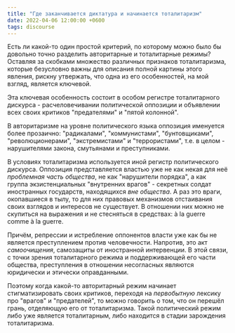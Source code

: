 ```yaml
---
title: "Где заканчивается диктатура и начинается тоталитаризм"
date: 2022-04-06 12:00:00 +0600
tags: discourse
---
```

Есть ли какой-то один простой критерий, по которому можно было бы довольно точно разделить авторитарные и тоталитарные режимы? Оставляя за скобками множество различных признаков тоталитаризма, которые безусловно важны для описания полной картины этого явления, рискну утвержать, что одна из его особенностей, на мой взгляд, является ключевой.

Эта ключевая особенность состоит в особом регистре тоталитарного дискурса - расчеловечивании политической оппозиции и объявлении всех своих критиков "предателями" и "пятой колонной".

В авторитаризме на уровне политического языка оппозиция именуется более прозаично: "радикалами", "коммунистами", "бунтовщиками", "революционерами", "экстремистами" и "террористами", т.е. в целом - нарушителями закона, смутьянами и преступниками.

В условиях тоталитаризма используется иной регистр политического дискурса. Оппозиция представляется властью уже не как некая для неё _проблемная часть общества_, не как "нарушители порядка", а как группа экзистенциальных "внутренних врагов" - секретных солдат иностранных государств, находящихся _вне общества_. А раз это враги, окопавшиеся в тылу, то для них правовых механизмов отстаивания своих взглядов и интересов не существует. В отношении них можно не скупиться на выражения и не стесняться в средствах: à la guerre comme à la guerre.

Причём, репрессии и истребление оппонентов власти уже как бы не является преступлением против человечности. Напротив, это акт _самоочищения_, самозащиты от иностранной интервенции. В этой связи, с точки зрения тоталитарного режима и поддерживающей его части общества, преступления в отношении несогласных являются юридически и этически оправданными.

Поэтому когда какой-то авторитарный режим начинает стигматизировать своих критиков, переходя на _первобытную_ лексику про "врагов" и "предателей", то можно говорить о том, что он перешёл грань, отделяющую его от тоталитаризма. Такой политический режим либо уже является тоталитарным, либо находится в стадии зарождения тоталитаризма.
